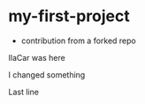 # my-first-project

- contribution from a forked repo

IlaCar was here

I changed something

Last line 

